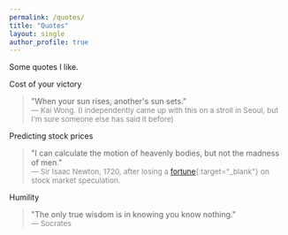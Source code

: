 ```yaml
---
permalink: /quotes/
title: "Quotes"
layout: single
author_profile: true
---
```


Some quotes I like.

Cost of your victory
> "When your sun rises, another's sun sets."  
> <span style="font-size:0.95em; color:#888;">— Kai Wong. (I independently came up with this on a stroll in Seoul, but I'm sure someone else has said it before) </span>

Predicting stock prices
> "I can calculate the motion of heavenly bodies, but not the madness of men."  
> <span style="font-size:0.95em; color:#888;">— Sir Isaac Newton, 1720, after losing a [fortune](https://pubs.aip.org/physicstoday/article/73/7/30/800801/Isaac-Newton-and-the-perils-of-the-financial-South){:target="_blank"} on stock market speculation.</span>

Humility
> "The only true wisdom is in knowing you know nothing."  
> <span style="font-size:0.95em; color:#888;">— Socrates </span>
